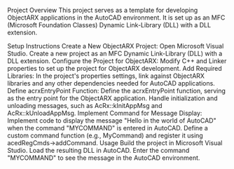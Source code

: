 Project Overview
This project serves as a template for developing ObjectARX applications in the AutoCAD environment. It is set up as an MFC (Microsoft Foundation Classes) Dynamic Link-Library (DLL) with a DLL extension.

Setup Instructions
Create a New ObjectARX Project:
Open Microsoft Visual Studio.
Create a new project as an MFC Dynamic Link-Library (DLL) with a DLL extension.
Configure the Project for ObjectARX:
Modify C++ and Linker properties to set up the project for ObjectARX development.
Add Required Libraries:
In the project's properties settings, link against ObjectARX libraries and any other dependencies needed for AutoCAD applications.
Define acrxEntryPoint Function:
Define the acrxEntryPoint function, serving as the entry point for the ObjectARX application.
Handle initialization and unloading messages, such as AcRx::kInitAppMsg and AcRx::kUnloadAppMsg.
Implement Command for Message Display:
Implement code to display the message "Hello in the world of AutoCAD" when the command "MYCOMMAND" is entered in AutoCAD.
Define a custom command function (e.g., MyCommand) and register it using acedRegCmds->addCommand.
Usage
Build the project in Microsoft Visual Studio.
Load the resulting DLL in AutoCAD.
Enter the command "MYCOMMAND" to see the message in the AutoCAD environment.

